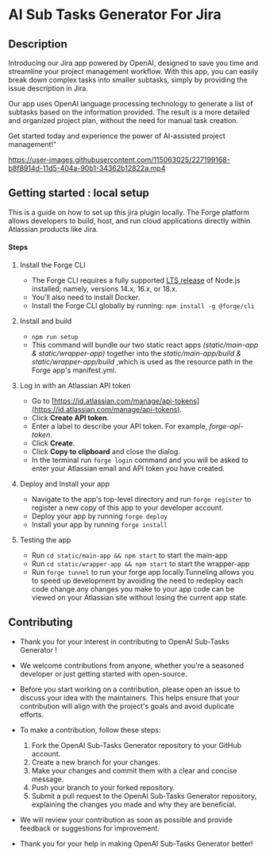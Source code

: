 # AI Sub Tasks Generator For Jira

## Description

Introducing our Jira app powered by OpenAI, designed to save you time and streamline your project management workflow. With this app, you can easily break down complex tasks into smaller subtasks, simply by providing the issue description in Jira.

Our app uses OpenAI language processing technology to generate a list of subtasks based on the information provided. The result is a more detailed and organized project plan, without the need for manual task creation.

Get started today and experience the power of AI-assisted project management!"

https://user-images.githubusercontent.com/115063025/227199168-b8f8914d-11d5-404a-90b1-34362b12822a.mp4

## Getting started : local setup

This is a guide on how to set up this jira plugin locally. The Forge platform allows developers to build, host, and run cloud applications directly within Atlassian products like Jira.

#### Steps

1. Install the Forge CLI

   - The Forge CLI requires a fully supported [LTS release](https://nodejs.org/en/about/releases/) of Node.js installed; namely, versions 14.x, 16.x, or 18.x.
   - You'll also need to install Docker.
   - Install the Forge CLI globally by running:
     `npm install -g @forge/cli`

2. Install and build

   - `npm run setup`
   - This command will bundle our two static react apps _(static/main-app & static/wrapper-app)_ together into the _static/main-app/build & static/wrapper-app/build_ ,which is used as the resource path in the Forge app's manifest.yml.

3. Log in with an Atlassian API token
   - Go to [https://id.atlassian.com/manage/api-tokens](https://id.atlassian.com/manage/api-tokens).
   - Click **Create API token**.
   - Enter a label to describe your API token. For example, _forge-api-token_.
   - Click **Create**.
   - Click **Copy to clipboard** and close the dialog.
   - In the terminal run `forge login` command and you will be asked to enter your Atlassian email and API token you have created.
4. Deploy and Install your app

   - Navigate to the app's top-level directory and run `forge register` to register a new copy of this app to your developer account.
   - Deploy your app by running `forge deploy`
   - Install your app by running `forge install`

5. Testing the app
   - Run `cd static/main-app && npm start` to start the main-app
   - Run `cd static/wrapper-app && npm start` to start the wrapper-app
   - Run `forge tunnel` to run your forge app locally.Tunneling allows you to speed up development by avoiding the need to redeploy each code change.any changes you make to your app code can be viewed on your Atlassian site without losing the current app state.

## Contributing

- Thank you for your interest in contributing to OpenAI Sub-Tasks Generator !
- We welcome contributions from anyone, whether you're a seasoned developer or just getting started with open-source.
- Before you start working on a contribution, please open an issue to discuss your idea with the maintainers. This helps ensure that your contribution will align with the project's goals and avoid duplicate efforts.
- To make a contribution, follow these steps:

  1.  Fork the OpenAI Sub-Tasks Generator repository to your GitHub account.
  2.  Create a new branch for your changes.
  3.  Make your changes and commit them with a clear and concise message.
  4.  Push your branch to your forked repository.
  5.  Submit a pull request to the OpenAI Sub-Tasks Generator repository, explaining the changes you made and why they are beneficial.

- We will review your contribution as soon as possible and provide feedback or suggestions for improvement.
- Thank you for your help in making OpenAI Sub-Tasks Generator better!
